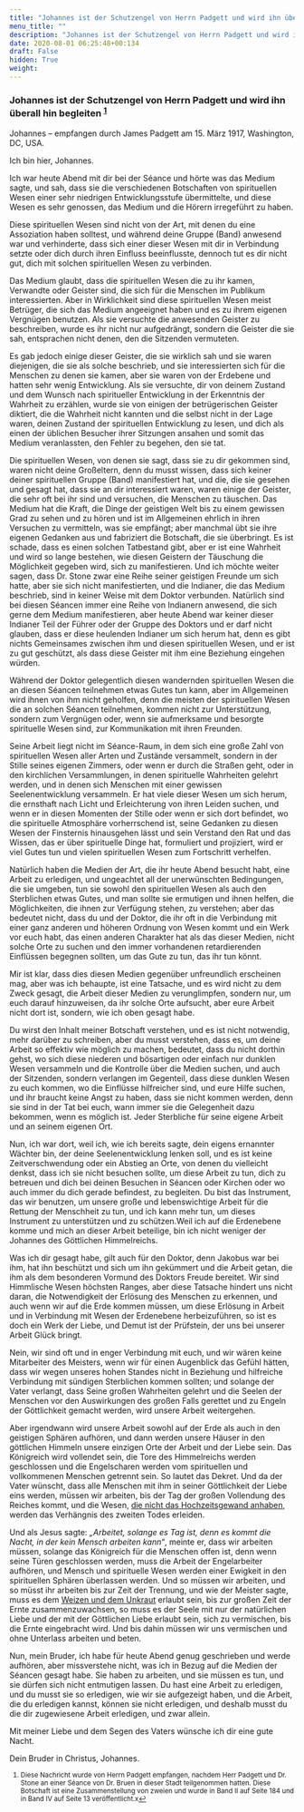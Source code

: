 ```yaml
---
title: "Johannes ist der Schutzengel von Herrn Padgett und wird ihn überall hin begleiten"
menu_title: ""
description: "Johannes ist der Schutzengel von Herrn Padgett und wird ihn überall hin begleiten"
date: 2020-08-01 06:25:48+00:134
draft: False
hidden: True
weight:
---
```

### Johannes ist der Schutzengel von Herrn Padgett und wird ihn überall hin begleiten <sup id="a1">[1](#f1)</sup>

Johannes – empfangen durch James Padgett am 15. März 1917, Washington, DC, USA.

Ich bin hier, Johannes.

Ich war heute Abend mit dir bei der Séance und hörte was das Medium sagte, und sah, dass sie die verschiedenen Botschaften von spirituellen Wesen einer sehr niedrigen Entwicklungsstufe  übermittelte,  und diese Wesen es sehr genossen, das Medium und die Hörern irregeführt zu haben.

Diese spirituellen Wesen sind nicht von der Art, mit denen du eine Assoziation haben solltest, und während deine Gruppe (Band) anwesend war und verhinderte, dass sich einer dieser Wesen mit dir in Verbindung setzte oder dich durch ihren Einfluss beeinflusste, dennoch tut es dir nicht gut, dich mit solchen spirituellen Wesen zu verbinden.

Das Medium glaubt, dass die spirituellen Wesen die zu ihr kamen, Verwandte oder Geister sind, die sich für die Menschen im Publikum interessierten. Aber in Wirklichkeit sind diese spirituellen Wesen meist Betrüger, die sich das Medium angeeignet haben und es zu ihrem eigenen Vergnügen benutzen. Als sie versuchte die anwesenden Geister zu beschreiben, wurde es ihr nicht nur aufgedrängt, sondern die Geister die sie sah, entsprachen nicht denen, den die Sitzenden vermuteten.

Es gab jedoch einige dieser Geister, die sie wirklich sah und sie waren diejenigen, die sie als solche beschrieb, und sie interessierten sich für die Menschen zu denen sie kamen, aber sie waren von der Erdebene und hatten sehr wenig Entwicklung. Als sie versuchte, dir von deinem Zustand und dem Wunsch nach spiritueller Entwicklung in der Erkenntnis der Wahrheit zu erzählen, wurde sie von einigen der betrügerischen Geister diktiert, die die Wahrheit nicht kannten und die selbst nicht in der Lage waren, deinen Zustand der spirituellen Entwicklung zu lesen, und dich als einen der üblichen Besucher ihrer Sitzungen ansahen und somit das Medium veranlassten, den Fehler zu begehen, den sie tat.

Die spirituellen Wesen, von denen sie sagt, dass sie zu dir gekommen sind, waren nicht deine Großeltern, denn du musst wissen, dass sich keiner deiner spirituellen Gruppe (Band) manifestiert hat, und die, die sie gesehen und gesagt hat, dass sie an dir interessiert waren, waren einige der Geister, die sehr oft bei ihr sind und versuchen, die Menschen zu täuschen. Das Medium hat die Kraft, die Dinge der geistigen Welt bis zu einem gewissen Grad zu sehen und zu hören und ist im Allgemeinen ehrlich in ihren Versuchen zu vermitteln, was sie empfängt; aber manchmal übt sie ihre eigenen Gedanken aus und fabriziert die Botschaft, die sie überbringt. Es ist schade, dass es einen solchen Tatbestand gibt, aber er ist eine Wahrheit und wird so lange bestehen, wie diesen Geistern der Täuschung die Möglichkeit gegeben wird, sich zu manifestieren. Und ich möchte weiter sagen, dass Dr. Stone zwar eine Reihe seiner geistigen Freunde um sich hatte, aber sie sich nicht manifestierten, und die Indianer, die das Medium beschrieb, sind in keiner Weise mit dem Doktor verbunden. Natürlich sind bei diesen Séancen immer eine Reihe von Indianern anwesend, die sich gerne dem Medium manifestieren, aber heute Abend war keiner dieser Indianer Teil der Führer oder der Gruppe des Doktors und er darf nicht glauben, dass er diese heulenden Indianer um sich herum hat, denn es gibt nichts Gemeinsames zwischen ihm und diesen spirituellen Wesen, und er ist zu gut geschützt, als dass diese Geister mit ihm eine Beziehung eingehen würden.

Während der Doktor gelegentlich diesen wandernden spirituellen Wesen die an diesen Séancen teilnehmen etwas Gutes tun kann, aber im Allgemeinen wird ihnen von ihm nicht geholfen, denn die meisten der spirituellen Wesen die an solchen Séancen teilnehmen, kommen nicht zur Unterstützung, sondern zum Vergnügen oder, wenn sie aufmerksame und besorgte spirituelle Wesen sind, zur Kommunikation mit ihren Freunden.

Seine Arbeit liegt nicht im Séance-Raum, in dem sich eine große Zahl von spirituellen Wesen aller Arten und Zustände versammelt, sondern in der Stille seines eigenen Zimmers, oder wenn er durch die Straßen geht, oder in den kirchlichen Versammlungen, in denen spirituelle Wahrheiten gelehrt werden, und in denen sich Menschen mit einer gewissen Seelenentwicklung versammeln. Er hat viele dieser Wesen um sich herum, die ernsthaft nach Licht und Erleichterung von ihren Leiden suchen, und wenn er in diesen Momenten der Stille oder wenn er sich dort befindet, wo die spirituelle Atmosphäre vorherrschend ist, seine Gedanken zu diesen Wesen der Finsternis hinausgehen lässt und sein Verstand den Rat und das Wissen, das er über spirituelle Dinge hat, formuliert und projiziert, wird er viel Gutes tun und vielen spirituellen Wesen zum Fortschritt verhelfen.

Natürlich haben die Medien der Art, die ihr heute Abend besucht habt, eine Arbeit zu erledigen, und ungeachtet all der unerwünschten Bedingungen, die sie umgeben, tun sie sowohl den spirituellen Wesen als auch den Sterblichen etwas Gutes, und man sollte sie ermutigen und ihnen helfen, die Möglichkeiten, die ihnen zur Verfügung stehen, zu verstehen; aber das bedeutet nicht, dass du und der Doktor, die ihr oft in die Verbindung mit einer ganz anderen und höheren Ordnung von Wesen kommt und ein Werk vor euch habt, das einen anderen Charakter hat als das dieser Medien, nicht solche Orte zu suchen und den immer vorhandenen retardierenden Einflüssen begegnen sollten, um das Gute zu tun, das ihr tun könnt.

Mir ist klar, dass dies diesen Medien gegenüber unfreundlich erscheinen mag, aber was ich behaupte, ist eine Tatsache, und es wird nicht zu dem Zweck gesagt, die Arbeit dieser Medien zu verunglimpfen, sondern nur, um euch darauf hinzuweisen, da ihr solche Orte aufsucht, aber eure Arbeit nicht dort ist, sondern, wie ich oben gesagt habe.

Du wirst den Inhalt meiner Botschaft verstehen, und es ist nicht notwendig, mehr darüber zu schreiben, aber du musst verstehen, dass es, um deine Arbeit so effektiv wie möglich zu machen, bedeutet, dass du nicht dorthin gehst, wo sich diese niederen und bösartigen oder einfach nur dunklen Wesen versammeln und die Kontrolle über die Medien suchen, und auch der Sitzenden, sondern verlangen im Gegenteil, dass diese dunklen Wesen zu euch kommen, wo die Einflüsse hilfreicher sind, und eure Hilfe suchen, und ihr braucht keine Angst zu haben, dass sie nicht kommen werden, denn sie sind in der Tat bei euch, wann immer sie die Gelegenheit dazu bekommen, wenn es möglich ist. Jeder Sterbliche für seine eigene Arbeit und an seinem eigenen Ort.

Nun, ich war dort, weil ich, wie ich bereits sagte, dein eigens ernannter Wächter bin, der deine Seelenentwicklung lenken soll, und es ist keine Zeitverschwendung oder ein Abstieg an Orte, von denen du vielleicht denkst, dass ich sie nicht besuchen sollte, um diese Arbeit zu tun, dich zu betreuen und dich bei deinen Besuchen in Séancen oder Kirchen oder wo auch immer du dich gerade befindest, zu begleiten. Du bist das Instrument, das wir benutzen, um unsere große und lebenswichtige Arbeit für die Rettung der Menschheit zu tun, und ich kann mehr tun, um dieses Instrument zu unterstützen und zu schützen.Weil ich auf die Erdenebene komme und mich an dieser Arbeit beteilige, bin ich nicht weniger der Johannes des Göttlichen Himmelreichs.

Was ich dir gesagt habe, gilt auch für den Doktor, denn Jakobus war bei ihm, hat ihn beschützt und sich um ihn gekümmert und die Arbeit getan, die ihm als dem besonderen Vormund des Doktors Freude bereitet. Wir sind Himmlische Wesen höchsten Ranges, aber diese Tatsache hindert uns nicht daran, die Notwendigkeit der Erlösung des Menschen zu erkennen, und auch wenn wir auf die Erde kommen müssen, um diese Erlösung in Arbeit und in Verbindung mit Wesen der Erdenebene herbeizuführen, so ist es doch ein Werk der Liebe, und Demut ist der Prüfstein, der uns bei unserer Arbeit Glück bringt.

Nein, wir sind oft und in enger Verbindung mit euch, und wir wären keine Mitarbeiter des Meisters, wenn wir für einen Augenblick das Gefühl hätten, dass wir wegen unseres hohen Standes nicht in Beziehung und hilfreiche Verbindung mit sündigen Sterblichen kommen sollten; und solange der Vater verlangt, dass Seine großen Wahrheiten gelehrt und die Seelen der Menschen vor den Auswirkungen des großen Falls gerettet und zu Engeln der Göttlichkeit gemacht werden, wird unsere Arbeit weitergehen.

Aber irgendwann wird unsere Arbeit sowohl auf der Erde als auch in den geistigen Sphären aufhören, und dann werden unsere Häuser in den göttlichen Himmeln unsere einzigen Orte der Arbeit und der Liebe sein.  Das Königreich wird vollendet sein, die Tore des Himmelreichs werden geschlossen und die Engelscharen werden vom spirituellen und vollkommenen Menschen getrennt sein. So lautet das Dekret. Und da der Vater wünscht, dass alle Menschen mit ihm in seiner Göttlichkeit der Liebe eins werden, müssen wir arbeiten, bis der Tag der großen Vollendung des Reiches kommt, und die Wesen, [die nicht das Hochzeitsgewand anhaben](https://www.die-bibel.de/bibeln/online-bibeln/lesen/LU17/MAT.22/Matthäus-22), werden das Verhängnis des zweiten Todes erleiden.

Und als Jesus sagte: *„Arbeitet, solange es Tag ist, denn es kommt die Nacht, in der kein Mensch arbeiten kann“*, meinte er, dass wir arbeiten müssen, solange das Königreich für die Menschen offen ist, denn wenn seine Türen geschlossen werden, muss die Arbeit der Engelarbeiter aufhören, und Mensch und spirituelle Wesen werden einer Ewigkeit in den spirituellen Sphären überlassen werden. Und so müssen wir arbeiten, und so müsst ihr arbeiten bis zur Zeit der Trennung, und wie der Meister sagte, muss es dem [Weizen und dem Unkraut](https://www.die-bibel.de/bibeln/online-bibeln/lesen/LU17/MAT.13/Matthäus-13) erlaubt sein, bis zur großen Zeit der Ernte zusammenzuwachsen, so muss es der Seele mit nur der natürlichen Liebe und der mit der Göttlichen Liebe erlaubt sein, sich zu vermischen, bis die Ernte eingebracht wird. Und bis dahin müssen wir uns vermischen und ohne Unterlass arbeiten und beten.

Nun, mein Bruder, ich habe für heute Abend genug geschrieben und werde aufhören, aber missverstehe nicht, was ich in Bezug auf die Medien der Séancen gesagt habe. Sie haben zu arbeiten, und sie müssen es tun, und sie dürfen sich nicht entmutigen lassen. Du hast eine Arbeit zu erledigen, und du musst sie so erledigen, wie wir sie aufgezeigt haben, und die Arbeit, die du erledigen kannst, können sie nicht erledigen, und deshalb musst du die dir zugewiesene Arbeit erledigen, und zwar allein.

Mit meiner Liebe und dem Segen des Vaters wünsche ich dir eine gute Nacht.

Dein Bruder in Christus, Johannes.
<small>

1. <large id="f1"> Diese Nachricht wurde von Herrn Padgett empfangen, nachdem Herr Padgett und Dr. Stone an einer Séance von Dr. Bruen in dieser Stadt teilgenommen hatten. Diese Botschaft ist eine Zusammenstellung von zweien und wurde in Band II auf Seite 184 und in Band IV auf Seite 13 veröffentlicht.x[↩](#a1)
